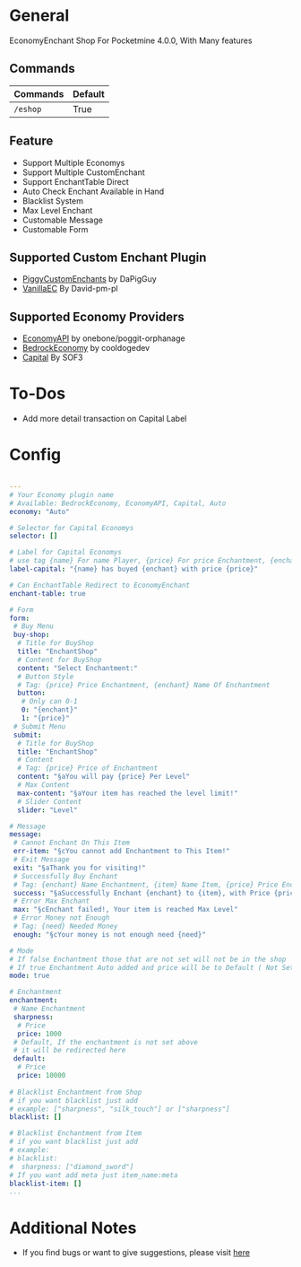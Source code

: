 # General

EconomyEnchant Shop For Pocketmine 4.0.0, With Many features

## Commands

Commands | Default
--- | ---
`/eshop` | True

## Feature
- Support Multiple Economys
- Support Multiple CustomEnchant
- Support EnchantTable Direct
- Auto Check Enchant Available in Hand
- Blacklist System
- Max Level Enchant
- Customable Message
- Customable Form

## Supported Custom Enchant Plugin
* [PiggyCustomEnchants](https://poggit.pmmp.io/p/PiggyCustomEnchants) by DaPigGuy
* [VanillaEC](https://poggit.pmmp.io/p/VanillaEC/) By David-pm-pl

## Supported Economy Providers

* [EconomyAPI](https://poggit.pmmp.io/p/EconomyAPI) by onebone/poggit-orphanage
* [BedrockEconomy](https://poggit.pmmp.io/p/BedrockEconomy) by cooldogedev
* [Capital](https://poggit.pmmp.io/p/Capital/) By SOF3


# To-Dos
- Add more detail transaction on Capital Label

# Config

``` YAML

---
# Your Economy plugin name
# Available: BedrockEconomy, EconomyAPI, Capital, Auto
economy: "Auto"

# Selector for Capital Economys
selector: []

# Label for Capital Economys
# use tag {name} For name Player, {price} For price Enchantment, {enchant} for Enchant Name
label-capital: "{name} has buyed {enchant} with price {price}"

# Can EnchantTable Redirect to EconomyEnchant
enchant-table: true

# Form
form:
 # Buy Menu
 buy-shop:
  # Title for BuyShop
  title: "EnchantShop"
  # Content for BuyShop
  content: "Select Enchantment:"
  # Button Style
  # Tag: {price} Price Enchantment, {enchant} Name Of Enchantment
  button:
   # Only can 0-1
   0: "{enchant}"
   1: "{price}"
 # Submit Menu
 submit:
  # Title for BuyShop
  title: "EnchantShop"
  # Content
  # Tag: {price} Price of Enchantment
  content: "§aYou will pay {price} Per Level"
  # Max Content
  max-content: "§aYour item has reached the level limit!"
  # Slider Content
  slider: "Level"

# Message
message:
 # Cannot Enchant On This Item
 err-item: "§cYou cannot add Enchantment to This Item!"
 # Exit Message
 exit: "§aThank you for visiting!"
 # Successfully Buy Enchant
 # Tag: {enchant} Name Enchantment, {item} Name Item, {price} Price Enchantment
 success: "§aSuccessfully Enchant {enchant} to {item}, with Price {price}"
 # Error Max Enchant
 max: "§cEnchant failed!, Your item is reached Max Level"
 # Error Money not Enough
 # Tag: {need} Needed Money
 enough: "§cYour money is not enough need {need}"

# Mode
# If false Enchantment those that are not set will not be in the shop
# If true Enchantment Auto added and price will be to Default ( Not Setted )
mode: true

# Enchantment
enchantment:
 # Name Enchantment
 sharpness:
  # Price
  price: 1000
 # Default, If the enchantment is not set above
 # it will be redirected here
 default:
  # Price
  price: 10000
  
# Blacklist Enchantment from Shop
# if you want blacklist just add
# example: ["sharpness", "silk_touch"] or ["sharpness"]
blacklist: []

# Blacklist Enchantment from Item
# if you want blacklist just add
# example: 
# blacklist:
#  sharpness: ["diamond_sword"]
# If you want add meta just item_name:meta
blacklist-item: []
...
```

# Additional Notes

- If you find bugs or want to give suggestions, please visit [here](https://github.com/MulqiGaming64/EconomyEnchant/issues)
